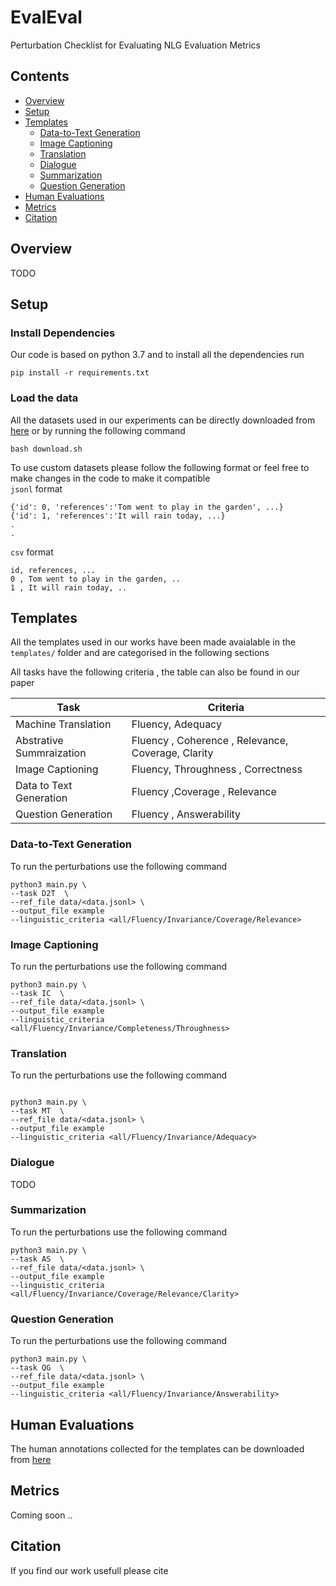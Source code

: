 # EvalEval

Perturbation Checklist for Evaluating NLG Evaluation Metrics

## Contents

- [Overview](#overview)
- [Setup](#setup)
- [Templates](#templates)
  - [Data-to-Text Generation](#data-to-text-generation)
  - [Image Captioning](#image-captioning)
  - [Translation](#translation)
  - [Dialogue](#dialogue)
  - [Summarization](#Summarization)
  - [Question Generation](#question-generation)
- [Human Evaluations](#human-evaluations)
- [Metrics](#metircs)
- [Citation](#citation)

## Overview

TODO

## Setup

### Install Dependencies

Our code is based on python 3.7 and to install all the dependencies run  <br>

```
pip install -r requirements.txt
```

### Load the data

All the datasets used in our experiments can be directly downloaded from [here](#some-link) or by running the following command

```
bash download.sh
```

To use custom datasets please follow the following format or feel free to make changes in the code to make it compatible<br>
`jsonl` format
```
{'id': 0, 'references':'Tom went to play in the garden', ...}
{'id': 1, 'references':'It will rain today, ...}
.
.

```
`csv` format
```
id, references, ...
0 , Tom went to play in the garden, ..
1 , It will rain today, ..
```
## Templates

All the templates used in our works have been made avaialable in the `templates/` folder and are categorised in the following sections <br>

All tasks have the following criteria , the table can also be found in our paper

| Task| Criteria |
| -----| ------| 
| Machine Translation | Fluency, Adequacy |
| Abstrative Summraization | Fluency , Coherence , Relevance, Coverage, Clarity |
| Image Captioning | Fluency, Throughness , Correctness |
| Data to Text Generation | Fluency ,Coverage , Relevance |
| Question Generation | Fluency , Answerability |

### Data-to-Text Generation
To run the perturbations use the following command
```
python3 main.py \
--task D2T  \
--ref_file data/<data.jsonl> \
--output_file example
--linguistic_criteria <all/Fluency/Invariance/Coverage/Relevance>
```

### Image Captioning

To run the perturbations use the following command
```
python3 main.py \
--task IC  \
--ref_file data/<data.jsonl> \
--output_file example
--linguistic_criteria <all/Fluency/Invariance/Completeness/Throughness>
```
### Translation

To run the perturbations use the following command
```

python3 main.py \
--task MT  \
--ref_file data/<data.jsonl> \
--output_file example
--linguistic_criteria <all/Fluency/Invariance/Adequacy>
```

### Dialogue

TODO

### Summarization

To run the perturbations use the following command
```
python3 main.py \
--task AS  \
--ref_file data/<data.jsonl> \
--output_file example
--linguistic_criteria <all/Fluency/Invariance/Coverage/Relevance/Clarity>
```

### Question Generation

To run the perturbations use the following command
```
python3 main.py \
--task QG  \
--ref_file data/<data.jsonl> \
--output_file example
--linguistic_criteria <all/Fluency/Invariance/Answerability>
```

## Human Evaluations

The human annotations collected for the templates can be downloaded from [here](#gdrive-link)

## Metrics

Coming soon ..

## Citation

If you find our work usefull please cite
```

```
